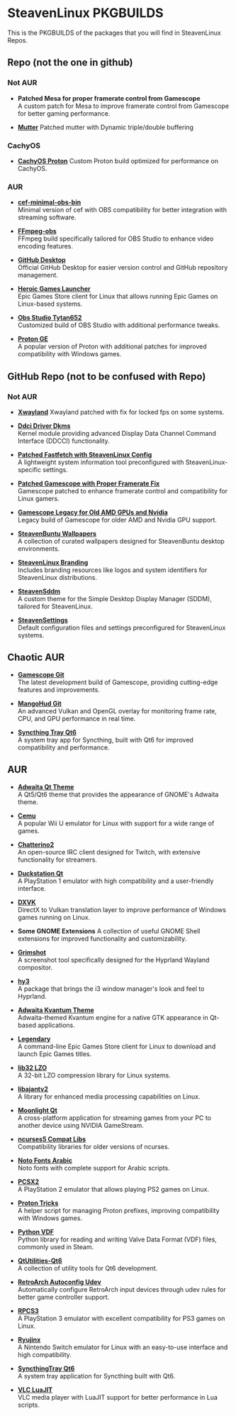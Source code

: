 # SteavenLinux PKGBUILDS

This is the PKGBUILDS of the packages that you will find in SteavenLinux Repos.

## Repo (not the one in github)

### Not AUR

- **Patched Mesa for proper framerate control from Gamescope**  
  A custom patch for Mesa to improve framerate control from Gamescope for better gaming performance.

- [**Mutter**]()
  Patched mutter with Dynamic triple/double buffering

### CachyOS

- [**CachyOS Proton**](https://github.com/SteavenLinux/PKGBUILDS/tree/main/Repo/CachyOS)
  Custom Proton build optimized for performance on CachyOS.

### AUR

- [**cef-minimal-obs-bin**](https://github.com/SteavenLinux/PKGBUILDS/blob/main/Repo/Aur/cef-minimal-obs-bin.sh)  
  Minimal version of cef with OBS compatibility for better integration with streaming software.

- [**FFmpeg-obs**](https://github.com/SteavenLinux/PKGBUILDS/blob/main/Repo/Aur/ffmpeg-obs.sh)  
  FFmpeg build specifically tailored for OBS Studio to enhance video encoding features.

- [**GitHub Desktop**](https://github.com/SteavenLinux/PKGBUILDS/blob/main/Repo/Aur/github-desktop-bin.sh)  
  Official GitHub Desktop for easier version control and GitHub repository management.

- [**Heroic Games Launcher**](https://github.com/SteavenLinux/PKGBUILDS/blob/main/Repo/Aur/heroic-games-launcher-bin.sh)  
  Epic Games Store client for Linux that allows running Epic Games on Linux-based systems.

- [**Obs Studio Tytan652**](https://github.com/SteavenLinux/PKGBUILDS/blob/main/Repo/Aur/obs-studio-tytan652.sh)  
  Customized build of OBS Studio with additional performance tweaks.

- [**Proton GE**](https://github.com/SteavenLinux/PKGBUILDS/blob/main/Repo/Aur/proton-ge-custom-bin.sh)  
  A popular version of Proton with additional patches for improved compatibility with Windows games.

## GitHub Repo (not to be confused with Repo)

### Not AUR

- [**Xwayland**](https://github.com/SteavenLinux/PKGBUILDS/tree/main/GitHub/xorg-xwayland)
  Xwayland patched with fix for locked fps on some systems.

- [**Ddci Driver Dkms**](https://github.com/SteavenLinux/PKGBUILDS/tree/main/GitHub/ddcci-driver-linux-dkms-git)  
  Kernel module providing advanced Display Data Channel Command Interface (DDCCI) functionality.

- [**Patched Fastfetch with SteavenLinux Config**](https://github.com/SteavenLinux/PKGBUILDS/tree/main/GitHub/fastfetch)  
  A lightweight system information tool preconfigured with SteavenLinux-specific settings.

- [**Patched Gamescope with Proper Framerate Fix**](https://github.com/SteavenLinux/PKGBUILDS/tree/main/GitHub/gamescope)  
  Gamescope patched to enhance framerate control and compatibility for Linux gamers.

- [**Gamescope Legacy for Old AMD GPUs and Nvidia**](https://github.com/SteavenLinux/PKGBUILDS/tree/main/GitHub/gamescope)  
  Legacy build of Gamescope for older AMD and Nvidia GPU support.

- [**SteavenBuntu Wallpapers**](https://github.com/SteavenLinux/PKGBUILDS/tree/main/GitHub/SteavenBuntu-Wallpapers)  
  A collection of curated wallpapers designed for SteavenBuntu desktop environments.

- [**SteavenLinux Branding**](https://github.com/SteavenLinux/PKGBUILDS/tree/main/GitHub/SteavenLinuxName)  
  Includes branding resources like logos and system identifiers for SteavenLinux distributions.

- [**SteavenSddm**](https://github.com/SteavenLinux/PKGBUILDS/tree/main/GitHub/SteavenSddm)  
  A custom theme for the Simple Desktop Display Manager (SDDM), tailored for SteavenLinux.

- [**SteavenSettings**](https://github.com/SteavenLinux/PKGBUILDS/tree/main/GitHub/SteavenSettings)  
  Default configuration files and settings preconfigured for SteavenLinux systems.

## Chaotic AUR

- [**Gamescope Git**](https://github.com/SteavenLinux/PKGBUILDS/blob/main/GitHub/Choatic-Aur/gamescope-git.sh)  
  The latest development build of Gamescope, providing cutting-edge features and improvements.

- [**MangoHud Git**](https://github.com/SteavenLinux/PKGBUILDS/blob/main/GitHub/Choatic-Aur/mangohud.sh)  
  An advanced Vulkan and OpenGL overlay for monitoring frame rate, CPU, and GPU performance in real time.

- [**Syncthing Tray Qt6**](https://github.com/SteavenLinux/PKGBUILDS/blob/main/GitHub/Choatic-Aur/syncthingtray-qt6.sh)  
  A system tray app for Syncthing, built with Qt6 for improved compatibility and performance.

## AUR

- [**Adwaita Qt Theme**](https://github.com/SteavenLinux/PKGBUILDS/blob/main/GitHub/Aur/adwaita-qt-git.sh)  
  A Qt5/Qt6 theme that provides the appearance of GNOME's Adwaita theme.

- [**Cemu**](https://github.com/SteavenLinux/PKGBUILDS/blob/main/GitHub/Aur/cemu.sh)  
  A popular Wii U emulator for Linux with support for a wide range of games.

- [**Chatterino2**](https://github.com/SteavenLinux/PKGBUILDS/blob/main/GitHub/Aur/chatterino2-appimage.sh)  
  An open-source IRC client designed for Twitch, with extensive functionality for streamers.

- [**Duckstation Qt**](https://github.com/SteavenLinux/PKGBUILDS/blob/main/GitHub/Aur/duckstation-qt-bin.sh)  
  A PlayStation 1 emulator with high compatibility and a user-friendly interface.

- [**DXVK**](https://github.com/SteavenLinux/PKGBUILDS/blob/main/GitHub/Aur/dxvk-bin.sh)  
  DirectX to Vulkan translation layer to improve performance of Windows games running on Linux.

- **Some GNOME Extensions** 
  A collection of useful GNOME Shell extensions for improved functionality and customizability.

- [**Grimshot**](https://github.com/SteavenLinux/PKGBUILDS/blob/main/GitHub/Aur/grimshot.sh)  
  A screenshot tool specifically designed for the Hyprland Wayland compositor.

- [**hy3**](https://github.com/SteavenLinux/PKGBUILDS/blob/main/GitHub/Aur/hy3.sh)  
  A package that brings the i3 window manager's look and feel to Hyprland.

- [**Adwaita Kvantum Theme**](https://github.com/SteavenLinux/PKGBUILDS/blob/main/GitHub/Aur/kvantum-theme-libadwaita-git.sh)  
  Adwaita-themed Kvantum engine for a native GTK appearance in Qt-based applications.

- [**Legendary**](https://github.com/SteavenLinux/PKGBUILDS/blob/main/GitHub/Aur/legendary.sh)  
  A command-line Epic Games Store client for Linux to download and launch Epic Games titles.

- [**lib32 LZO**](https://github.com/SteavenLinux/PKGBUILDS/blob/main/GitHub/Aur/lib32-lzo.sh)  
  A 32-bit LZO compression library for Linux systems.

- [**libajantv2**](https://github.com/SteavenLinux/PKGBUILDS/blob/main/GitHub/Aur/libajantv2.sh)  
  A library for enhanced media processing capabilities on Linux.

- [**Moonlight Qt**](https://github.com/SteavenLinux/PKGBUILDS/blob/main/GitHub/Aur/moonlight-qt-bin.sh)  
  A cross-platform application for streaming games from your PC to another device using NVIDIA GameStream.

- [**ncurses5 Compat Libs**](https://github.com/SteavenLinux/PKGBUILDS/blob/main/GitHub/Aur/ncurses5-compat-libs.sh)  
  Compatibility libraries for older versions of ncurses.

- [**Noto Fonts Arabic**](https://github.com/SteavenLinux/PKGBUILDS/blob/main/GitHub/Aur/noto-fonts-ar.sh)  
  Noto fonts with complete support for Arabic scripts.

- [**PCSX2**](https://github.com/SteavenLinux/PKGBUILDS/blob/main/GitHub/Aur/pcsx2-latest-bin.sh)  
  A PlayStation 2 emulator that allows playing PS2 games on Linux.

- [**Proton Tricks**](https://github.com/SteavenLinux/PKGBUILDS/blob/main/GitHub/Aur/protontricks.sh)  
  A helper script for managing Proton prefixes, improving compatibility with Windows games.

- [**Python VDF**](https://github.com/SteavenLinux/PKGBUILDS/blob/main/GitHub/Aur/python-vdf.sh)  
  Python library for reading and writing Valve Data Format (VDF) files, commonly used in Steam.

- [**QtUtilities-Qt6**](https://github.com/SteavenLinux/PKGBUILDS/blob/main/GitHub/Aur/qtutilities-qt6.sh)  
  A collection of utility tools for Qt6 development.

- [**RetroArch Autoconfig Udev**](https://github.com/SteavenLinux/PKGBUILDS/blob/main/GitHub/Aur/retroarch-autoconfig-udev-git.sh)  
  Automatically configure RetroArch input devices through udev rules for better game controller support.

- [**RPCS3**](https://github.com/SteavenLinux/PKGBUILDS/blob/main/GitHub/Aur/rpcs3-bin.sh)  
  A PlayStation 3 emulator with excellent compatibility for PS3 games on Linux.

- [**Ryujinx**](https://github.com/SteavenLinux/PKGBUILDS/blob/main/GitHub/Aur/ryujinx.sh)  
  A Nintendo Switch emulator for Linux with an easy-to-use interface and high compatibility.

- [**SyncthingTray Qt6**](https://github.com/SteavenLinux/PKGBUILDS/blob/main/GitHub/Aur/syncthingtray-qt6.sh)  
  A system tray application for Syncthing built with Qt6.

- [**VLC LuaJIT**](https://github.com/SteavenLinux/PKGBUILDS/blob/main/GitHub/Aur/vlc-luajit.sh)  
  VLC media player with LuaJIT support for better performance in Lua scripts.
